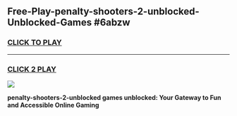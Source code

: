 
## Free-Play-penalty-shooters-2-unblocked-Unblocked-Games #6abzw
<h3>
<a href="https://news.freeplayer.one?title=penalty-shooters-2-unblocked&ref=8M">CLICK TO PLAY</a></h3>
<hr>

<h3>
<a href="https://news.freeplayer.one?title=penalty-shooters-2-unblocked&ref=8M">CLICK 2 PLAY</a>
  
</h3>

<a href="https://news.freeplayer.one?title=penalty-shooters-2-unblocked&ref=8M"><img src="https://clearcache.store/games.png"></a>


**penalty-shooters-2-unblocked games unblocked: Your Gateway to Fun and Accessible Online Gaming**
